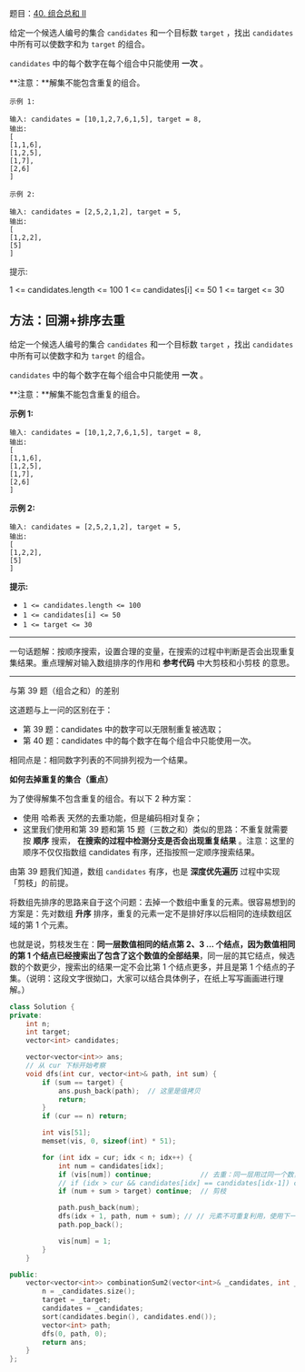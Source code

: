 题目：[40. 组合总和 II](https://leetcode.cn/problems/combination-sum-ii/)

给定一个候选人编号的集合 `candidates` 和一个目标数 `target` ，找出 `candidates` 中所有可以使数字和为 `target` 的组合。

`candidates` 中的每个数字在每个组合中只能使用 **一次** 。

**注意：**解集不能包含重复的组合。 

```
示例 1:

输入: candidates = [10,1,2,7,6,1,5], target = 8,
输出:
[
[1,1,6],
[1,2,5],
[1,7],
[2,6]
]

示例 2:

输入: candidates = [2,5,2,1,2], target = 5,
输出:
[
[1,2,2],
[5]
]
```



提示:

1 <= candidates.length <= 100
1 <= candidates[i] <= 50
1 <= target <= 30



## 方法：回溯+排序去重

给定一个候选人编号的集合 `candidates` 和一个目标数 `target` ，找出 `candidates` 中所有可以使数字和为 `target` 的组合。

`candidates` 中的每个数字在每个组合中只能使用 **一次** 。

**注意：**解集不能包含重复的组合。 

**示例 1:**

```
输入: candidates = [10,1,2,7,6,1,5], target = 8,
输出:
[
[1,1,6],
[1,2,5],
[1,7],
[2,6]
]
```

**示例 2:**

```
输入: candidates = [2,5,2,1,2], target = 5,
输出:
[
[1,2,2],
[5]
]
```

**提示:**

- `1 <= candidates.length <= 100`
- `1 <= candidates[i] <= 50`
- `1 <= target <= 30`

---

一句话题解：按顺序搜索，设置合理的变量，在搜索的过程中判断是否会出现重复集结果。重点理解对输入数组排序的作用和 **参考代码** 中大剪枝和小剪枝 的意思。

---

与第 39 题（组合之和）的差别

这道题与上一问的区别在于：

- 第 39 题：candidates 中的数字可以无限制重复被选取；
- 第 40 题：candidates 中的每个数字在每个组合中只能使用一次。

相同点是：相同数字列表的不同排列视为一个结果。

**如何去掉重复的集合（重点）**

为了使得解集不包含重复的组合。有以下 2 种方案：

- 使用 哈希表 天然的去重功能，但是编码相对复杂；
- 这里我们使用和第 39 题和第 15 题（三数之和）类似的思路：不重复就需要按 **顺序** 搜索， **在搜索的过程中检测分支是否会出现重复结果** 。注意：这里的顺序不仅仅指数组 candidates 有序，还指按照一定顺序搜索结果。

由第 39 题我们知道，数组 `candidates` 有序，也是 **深度优先遍历** 过程中实现「剪枝」的前提。

将数组先排序的思路来自于这个问题：去掉一个数组中重复的元素。很容易想到的方案是：先对数组 **升序** 排序，重复的元素一定不是排好序以后相同的连续数组区域的第 1 个元素。

也就是说，剪枝发生在：**同一层数值相同的结点第 2、3 ... 个结点，因为数值相同的第 1 个结点已经搜索出了包含了这个数值的全部结果**，同一层的其它结点，候选数的个数更少，搜索出的结果一定不会比第 1 个结点更多，并且是第 1 个结点的子集。（说明：这段文字很拗口，大家可以结合具体例子，在纸上写写画画进行理解。）



```c++
class Solution {
private:
    int n;
    int target;
    vector<int> candidates;

    vector<vector<int>> ans;
    // 从 cur 下标开始考察
    void dfs(int cur, vector<int>& path, int sum) {
        if (sum == target) {
            ans.push_back(path);  // 这里是值拷贝
            return;
        }
        if (cur == n) return;

        int vis[51];
        memset(vis, 0, sizeof(int) * 51);

        for (int idx = cur; idx < n; idx++) {
            int num = candidates[idx];
            if (vis[num]) continue;            // 去重：同一层用过同一个数，下次就别用了
            // if (idx > cur && candidates[idx] == candidates[idx-1]) continue; // 一行搞定去重也行
            if (num + sum > target) continue;  // 剪枝

            path.push_back(num);
            dfs(idx + 1, path, num + sum); // // 元素不可重复利用，使用下一个即 +1
            path.pop_back();

            vis[num] = 1;
        }
    }

public:
    vector<vector<int>> combinationSum2(vector<int>& _candidates, int _target) {
        n = _candidates.size();
        target = _target;
        candidates = _candidates;
        sort(candidates.begin(), candidates.end());
        vector<int> path;
        dfs(0, path, 0);
        return ans;
    }
};

```

